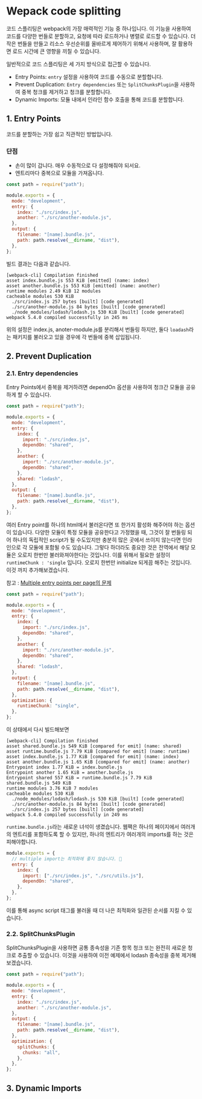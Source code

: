 # Wepack code splitting

코드 스플리팅은 webpack의 가장 매력적인 기능 중 하나입니다. 이 기능을 사용하여 코드를 다양한 번들로 분할하고, 요청에 따라 로드하거나 병렬로 로드할 수 있습니다. 더 작은 번들을 만들고 리소스 우선순위를 올바르게 제어하기 위해서 사용하며, 잘 활용하면 로드 시간에 큰 영향을 끼칠 수 있습니다.

일반적으로 코드 스플리팅은 세 가지 방식으로 접근할 수 있습니다.

- Entry Points: `entry` 설정을 사용하여 코드를 수동으로 분할합니다.
- Prevent Duplication: `Entry dependencies` 또는 `SplitChunksPlugin`을 사용하여 중복 청크를 제거하고 청크를 분할합니다.
- Dynamic Imports: 모듈 내에서 인라인 함수 호출을 통해 코드를 분할합니다.

## 1. Entry Points

코드를 분할하는 가장 쉽고 직관적인 방법입니다.

### 단점

- 손이 많이 갑니다. 매우 수동적으로 다 설정해줘야 되서요.
- 엔트리마다 중복으로 모듈을 가져옵니다.

```js
const path = require("path");

module.exports = {
  mode: "development",
  entry: {
    index: "./src/index.js",
    another: "./src/another-module.js",
  },
  output: {
    filename: "[name].bundle.js",
    path: path.resolve(__dirname, "dist"),
  },
};
```

빌드 결과는 다음과 같습니다.

```
[webpack-cli] Compilation finished
asset index.bundle.js 553 KiB [emitted] (name: index)
asset another.bundle.js 553 KiB [emitted] (name: another)
runtime modules 2.49 KiB 12 modules
cacheable modules 530 KiB
  ./src/index.js 257 bytes [built] [code generated]
  ./src/another-module.js 84 bytes [built] [code generated]
  ./node_modules/lodash/lodash.js 530 KiB [built] [code generated]
webpack 5.4.0 compiled successfully in 245 ms
```

위의 설정은 index.js, anoter-module.js를 분리해서 번들링 하지만, 둘다 `loadash`라는 패키지를 불러오고 있을 경우에 각 번들에 중복 삽입됩니다.

## 2. Prevent Duplication

### 2.1. Entry dependencies

Entry Points에서 중복을 제거하려면 dependOn 옵션을 사용하여 청크간 모듈을 공유하게 할 수 있습니다.

```js
const path = require("path");

module.exports = {
  mode: "development",
  entry: {
    index: {
      import: "./src/index.js",
      dependOn: "shared",
    },
    another: {
      import: "./src/another-module.js",
      dependOn: "shared",
    },
    shared: "lodash",
  },
  output: {
    filename: "[name].bundle.js",
    path: path.resolve(__dirname, "dist"),
  },
};
```

여러 Entry point를 하나의 html에서 불러온다면 또 한가지 활성화 해주어야 하는 옵션이 있습니다.
다양한 모듈이 특정 모듈을 공유한다고 가정했을 때, 그것이 잘 번들링 되어 하나의 독립적인 script가 될 수도있지만 충분히 많은 곳에서 쓰이지 않는다면 인라인으로 각 모듈에 포함될 수도 있습니다. 그렇다 하더라도 중요한 것은 전역에서 해당 모듈은 오로지 한번만 불러와져야한다는 것입니다.
이를 위해서 필요한 설정이 `runtimeChunk : 'single` 입니다.
오로지 한번만 initialize 되게끔 해주는 것입니다.
이것 까지 추가해보겠습니다.

참고 : [Multiple entry points per page의 문제](https://bundlers.tooling.report/code-splitting/multi-entry/)

```js
const path = require("path");

module.exports = {
  mode: "development",
  entry: {
    index: {
      import: "./src/index.js",
      dependOn: "shared",
    },
    another: {
      import: "./src/another-module.js",
      dependOn: "shared",
    },
    shared: "lodash",
  },
  output: {
    filename: "[name].bundle.js",
    path: path.resolve(__dirname, "dist"),
  },
  optimization: {
    runtimeChunk: "single",
  },
};
```

이 상태에서 다시 빌드해보면

```
[webpack-cli] Compilation finished
asset shared.bundle.js 549 KiB [compared for emit] (name: shared)
asset runtime.bundle.js 7.79 KiB [compared for emit] (name: runtime)
asset index.bundle.js 1.77 KiB [compared for emit] (name: index)
asset another.bundle.js 1.65 KiB [compared for emit] (name: another)
Entrypoint index 1.77 KiB = index.bundle.js
Entrypoint another 1.65 KiB = another.bundle.js
Entrypoint shared 557 KiB = runtime.bundle.js 7.79 KiB shared.bundle.js 549 KiB
runtime modules 3.76 KiB 7 modules
cacheable modules 530 KiB
  ./node_modules/lodash/lodash.js 530 KiB [built] [code generated]
  ./src/another-module.js 84 bytes [built] [code generated]
  ./src/index.js 257 bytes [built] [code generated]
webpack 5.4.0 compiled successfully in 249 ms
```

`runtime.bundle.js`라는 새로운 녀석이 생겼습니다.
웹팩은 하나의 페이지에서 여러개의 엔트리를 포함하도록 할 수 있지만, 하나의 엔트리가 여러개의 imports를 하는 것은 피해야합니다.

```js
module.exports = {
  // multiple import는 최적화에 좋지 않습니다. 💩
  entry: {
    index: {
      import: ["./src/index.js", "./src/utils.js"],
      dependOn: "shared",
    },
  },
};
```

이를 통해 async script 태그를 불러올 때 더 나은 최적화와 일관된 순서를 지킬 수 있습니다.

### 2.2. SplitChunksPlugin

SplitChunksPlugin을 사용하면 공통 종속성을 기존 항목 청크 또는 완전히 새로운 청크로 추출할 수 있습니다. 이것을 사용하여 이전 예제에서 lodash 종속성을 중복 제거해 보겠습니다.

```js
const path = require("path");

module.exports = {
  mode: "development",
  entry: {
    index: "./src/index.js",
    another: "./src/another-module.js",
  },
  output: {
    filename: "[name].bundle.js",
    path: path.resolve(__dirname, "dist"),
  },
  optimization: {
    splitChunks: {
      chunks: "all",
    },
  },
};
```

## 3. Dynamic Imports
